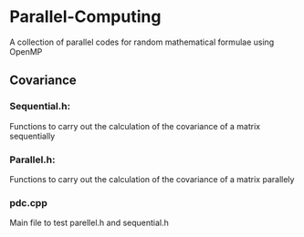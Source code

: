# Parallel-Computing

A collection of parallel codes for random mathematical formulae using OpenMP

## Covariance
### Sequential.h:
Functions to carry out the calculation of the covariance of a matrix sequentially
### Parallel.h:
Functions to carry out the calculation of the covariance of a matrix parallely
### pdc.cpp
Main file to test parellel.h and sequential.h
